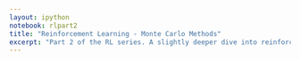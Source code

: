 ```yaml
---
layout: ipython
notebook: rlpart2
title: "Reinforcement Learning - Monte Carlo Methods"
excerpt: "Part 2 of the RL series. A slightly deeper dive into reinforcement learning methods by learning how to use Monte Carlo simulations to learn how to play blackjack."
---
```

